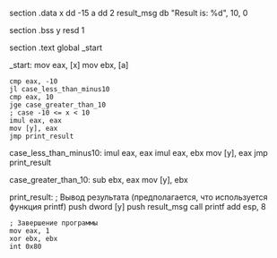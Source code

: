 section .data
    x dd -15
    a dd 2
    result_msg db "Result is: %d", 10, 0

section .bss
    y resd 1

section .text
    global _start

_start:
    mov eax, [x]
    mov ebx, [a]

    cmp eax, -10
    jl case_less_than_minus10
    cmp eax, 10
    jge case_greater_than_10
    ; case -10 <= x < 10
    imul eax, eax
    mov [y], eax
    jmp print_result

case_less_than_minus10:
    imul eax, eax
    imul eax, ebx
    mov [y], eax
    jmp print_result

case_greater_than_10:
    sub ebx, eax
    mov [y], ebx

print_result:
    ; Вывод результата (предполагается, что используется функция printf)
    push dword [y]
    push result_msg
    call printf
    add esp, 8

    ; Завершение программы
    mov eax, 1
    xor ebx, ebx
    int 0x80
